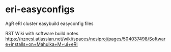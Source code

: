 # eri-easyconfigs
AgR eRI cluster easybuild easyconfig files

RST Wiki with software build notes
https://nznesi.atlassian.net/wiki/spaces/nesiproj/pages/504037498/Software+installs+on+Mahuika+M+ui+eRI
